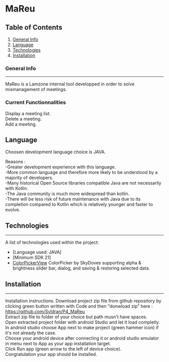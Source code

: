 # MaReu
 
## Table of Contents
1. [General Info](#general-info)
2. [Language](#language)
3. [Technologies](#technologies)
4. [Installation](#installation)

### General Info
***
MaReu is a Lamzone internal tool developped in order to solve mismanagement of meetings.
### Current Functionnalities
Display a meeting list.<br/>
Delete a meeting.<br/>
Add a meeting.<br/>

## Language
Choosen development language choice is JAVA.<br/>

Reasons : <br/>
-Greater development experience with this language.<br/>
-More common language and therefore more likely to be understood by a majority of developers.<br/>
-Many historical Open Source libraries compatible Java are not necessarily with Kotlin.<br/>
-The Java community is much more widespread than kotlin.<br/>
-There will be less risk of future maintenance with Java due to its completion compared to Kotlin which is relatively younger and faster to evolve.<br/>

## Technologies
***
A list of technologies used within the project:
* [Language used: JAVA]
* [Minimum SDK 21]
* [ColorPickerView](https://github.com/skydoves/ColorPickerView) ColorPicker by SkyDoves supporting alpha & brightness slider bar, dialog, and saving & restoring selected data. 
## Installation
***
Installation instructions. 
Download project zip file from github repository by clicking green button written with Code and then "donwload zip" here : https://github.com/Syldran/P4_MaReu <br/>
Extract zip file to folder of your choice but path musn't have spaces.<br/>
Open extracted project folder with android Studio and let it load completly.<br/>
In android studio choose App next to make project (green hammer icon) if it's not already the case.<br/>
Choose your android device after connecting it or android studio emulator in menu next to App as your app installation target.<br/>
Click Run app (green arrow to the left of device choice).<br/>
Congratulation your app should be installed.<br/>
